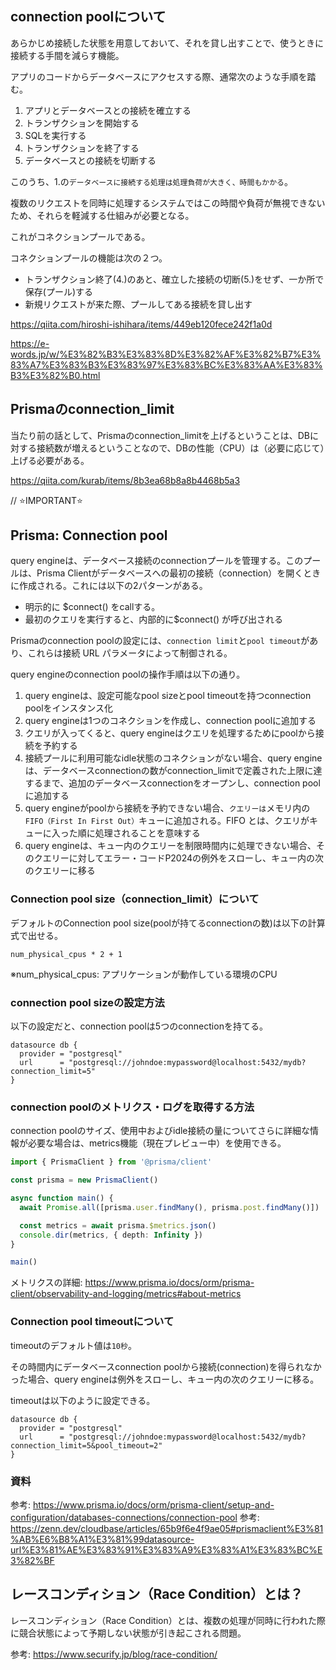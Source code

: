 ## connection poolについて

あらかじめ接続した状態を用意しておいて、それを貸し出すことで、使うときに接続する手間を減らす機能。

アプリのコードからデータベースにアクセスする際、通常次のような手順を踏む。

1. アプリとデータベースとの接続を確立する
2. トランザクションを開始する
3. SQLを実行する
4. トランザクションを終了する
5. データベースとの接続を切断する

このうち、1.の`データベースに接続する処理は処理負荷が大きく、時間もかかる`。

複数のリクエストを同時に処理するシステムではこの時間や負荷が無視できないため、それらを軽減する仕組みが必要となる。

これがコネクションプールである。

コネクションプールの機能は次の２つ。

- トランザクション終了(4.)のあと、確立した接続の切断(5.)をせず、一か所で保存(プール)する
- 新規リクエストが来た際、プールしてある接続を貸し出す

https://qiita.com/hiroshi-ishihara/items/449eb120fece242f1a0d

https://e-words.jp/w/%E3%82%B3%E3%83%8D%E3%82%AF%E3%82%B7%E3%83%A7%E3%83%B3%E3%83%97%E3%83%BC%E3%83%AA%E3%83%B3%E3%82%B0.html

## Prismaのconnection_limit

当たり前の話として、Prismaのconnection_limitを上げるということは、DBに対する接続数が増えるということなので、DBの性能（CPU）は（必要に応じて）上げる必要がある。

https://qiita.com/kurab/items/8b3ea68b8a8b4468b5a3

// ⭐️IMPORTANT⭐️
## Prisma: Connection pool

query engineは、データベース接続のconnectionプールを管理する。このプールは、Prisma Clientがデータベースへの最初の接続（connection）を開くときに作成される。これには以下の2パターンがある。

- 明示的に $connect() をcallする。
- 最初のクエリを実行すると、内部的に$connect() が呼び出される

Prismaのconnection poolの設定には、`connection limit`と`pool timeout`があり、これらは接続 URL パラメータによって制御される。

query engineのconnection poolの操作手順は以下の通り。

1. query engineは、設定可能なpool sizeとpool timeoutを持つconnection poolをインスタンス化
2. query engineは1つのコネクションを作成し、connection poolに追加する
3. クエリが入ってくると、query engineはクエリを処理するためにpoolから接続を予約する
4. 接続プールに利用可能なidle状態のコネクションがない場合、query engineは、データベースconnectionの数がconnection_limitで定義された上限に達するまで、追加のデータベースconnectionをオープンし、connection poolに追加する
5. query engineがpoolから接続を予約できない場合、`クエリーは`メモリ内の`FIFO（First In First Out）`キューに追加される。FIFO とは、クエリがキューに入った順に処理されることを意味する
6. query engineは、キュー内のクエリーを制限時間内に処理できない場合、そのクエリーに対してエラー・コードP2024の例外をスローし、キュー内の次のクエリーに移る

### Connection pool size（connection_limit）について

デフォルトのConnection pool size(poolが持てるconnectionの数)は以下の計算式で出せる。

```
num_physical_cpus * 2 + 1
```

※num_physical_cpus: アプリケーションが動作している環境のCPU

### connection pool sizeの設定方法

以下の設定だと、connection poolは5つのconnectionを持てる。

```
datasource db {
  provider = "postgresql"
  url      = "postgresql://johndoe:mypassword@localhost:5432/mydb?connection_limit=5"
}
```

### connection poolのメトリクス・ログを取得する方法

connection poolのサイズ、使用中およびidle接続の量についてさらに詳細な情報が必要な場合は、metrics機能（現在プレビュー中）を使用できる。

```ts
import { PrismaClient } from '@prisma/client'

const prisma = new PrismaClient()

async function main() {
  await Promise.all([prisma.user.findMany(), prisma.post.findMany()])

  const metrics = await prisma.$metrics.json()
  console.dir(metrics, { depth: Infinity })
}

main()
```

メトリクスの詳細: https://www.prisma.io/docs/orm/prisma-client/observability-and-logging/metrics#about-metrics

### Connection pool timeoutについて

timeoutのデフォルト値は`10秒`。

その時間内にデータベースconnection poolから接続(connection)を得られなかった場合、query engineは例外をスローし、キュー内の次のクエリーに移る。

timeoutは以下のように設定できる。

```
datasource db {
  provider = "postgresql"
  url      = "postgresql://johndoe:mypassword@localhost:5432/mydb?connection_limit=5&pool_timeout=2"
}
```

### 資料

参考: https://www.prisma.io/docs/orm/prisma-client/setup-and-configuration/databases-connections/connection-pool
参考: https://zenn.dev/cloudbase/articles/65b9f6e4f9ae05#prismaclient%E3%81%AB%E6%B8%A1%E3%81%99datasource-url%E3%81%AE%E3%83%91%E3%83%A9%E3%83%A1%E3%83%BC%E3%82%BF

## レースコンディション（Race Condition）とは？

レースコンディション（Race Condition）とは、複数の処理が同時に行われた際に競合状態によって予期しない状態が引き起こされる問題。

参考: https://www.securify.jp/blog/race-condition/
